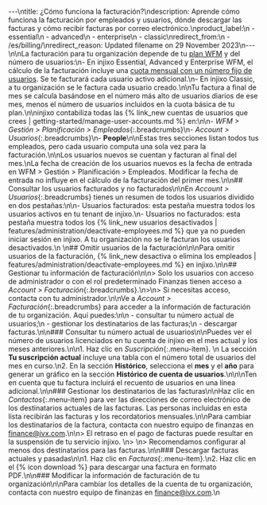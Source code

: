 ---\ntitle: ¿Cómo funciona la facturación?\ndescription: Aprende cómo funciona la facturación por empleados y usuarios, dónde descargar las facturas y cómo recibir facturas por correo electrónico.\nproduct_label:\n  - essential\n  - advanced\n  - enterprise\n  - classic\nredirect_from:\n  - /es/billing/\nredirect_reason: Updated filename on 29 November 2023\n---\n\nLa facturación para tu organización depende de tu [plan WFM](https://www.injixo.com/pricing) y del número de usuarios:\n- En injixo Essential, Advanced y Enterprise WFM, el cálculo de la facturación incluye una [cuota mensual con un número fijo de usuarios](https://www.injixo.com/pricing). Se te facturará cada usuario activo adicional.\n- En injixo Classic, a tu organización se le factura cada usuario creado.\n\nTu factura a final de mes se calcula basándose en el número más alto de usuarios diarios de ese mes, menos el número de usuarios incluidos en la cuota básica de tu plan.\n\ninjixo contabiliza todas las {% link_new cuentas de usuarios que crees | getting-started/manage-user-accounts.md %} en:\n\n- _WFM > Gestión > Planificación > Empleados_{:.breadcrumbs}\n- _Account > Usuarios_{:.breadcrumbs}\n- **People**\n\nEstas tres secciones listan todos tus empleados, pero cada usuario computa una sola vez para la facturación.\n\nLos usuarios nuevos se cuentan y facturan al final del mes.\nLa fecha de creación de los usuarios nuevos es la fecha de entrada en WFM > Gestión > Planificación > Empleados. Modificar la fecha de entrada no influye en el cálculo de la facturación del primer mes.\n\n## Consultar los usuarios facturados y no facturados\n\nEn _Account > Usuarios_{:.breadcrumbs} tienes un resumen de todos los usuarios dividido en dos pestañas:\n\n- Usuarios facturados: esta pestaña muestra todos los usuarios activos en tu tenant de injixo.\n- Usuarios no facturados: esta pestaña muestra todos los {% link_new usuarios desactivados | features/administration/deactivate-employees.md %} que ya no pueden iniciar sesión en injixo. A tu organización no se le facturan los usuarios desactivados.\n  \n## Omitir usuarios de la facturación\n\nPara omitir usuarios de la facturación, {% link_new desactiva o elimina los empleados | features/administration/deactivate-employees.md %} en injixo.\n\n## Gestionar tu información de facturación\n\n> Solo los usuarios con acceso de administrador o con el rol predeterminado Finanzas tienen acceso a _Account > Facturación_{:.breadcrumbs}.\n>\n> Si necesitas acceso, contacta con tu administrador.\n\nVe a _Account > Facturación_{:.breadcrumbs} para acceder a la información de facturación de tu organización. Aquí puedes:\n\n - consultar tu número actual de usuarios;\n - gestionar los destinatarios de las facturas;\n - descargar facturas.\n\n### Consultar tu número actual de usuarios\n\nPuedes ver el número de usuarios licenciados en tu cuenta de injixo en el mes actual y los meses anteriores.\n\n1. Haz clic en _Suscripción_{:.menu-item}.  \n    La sección **Tu suscripción actual** incluye una tabla con el número total de usuarios del mes en curso.\n2. En la sección **Histórico**, selecciona el **mes** y el **año** para generar un gráfico en la sección **Histórico de cuenta de usuarios**.\n\n\nTen en cuenta que tu factura incluirá el recuento de usuarios en una línea adicional.\n\n### Gestionar los destinatarios de las facturas\n\nHaz clic en _Contactos_{:.menu-item} para ver las direcciones de correo electrónico de los destinatarios actuales de las facturas. Las personas incluidas en esta lista recibirán las facturas y los recordatorios mensuales.\n\nPara cambiar los destinatarios de la factura, contacta con nuestro equipo de finanzas en finance@ivx.com.\n\n> El retraso en el pago de facturas puede resultar en la suspensión de tu servicio injixo. \n> \n> Recomendamos configurar al menos dos destinatarios para las facturas.\n\n### Descargar facturas actuales y pasadas\n\n1. Haz clic en _Facturas_{:.menu-item}.\n2. Haz clic en el {% icon download %} para descargar una factura en formato PDF.\n\n### Modificar la información de facturación de tu organización\n\nPara cambiar los detalles de la cuenta de tu organización, contacta con nuestro equipo de finanzas en finance@ivx.com.\n